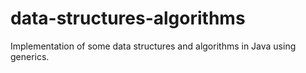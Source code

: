 # data-structures-algorithms
Implementation of some data structures and algorithms in Java using generics.
